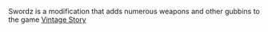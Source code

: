 Swordz is a modification that adds numerous weapons and other gubbins to the game [Vintage Story](https://mods.vintagestory.at/swordz)

